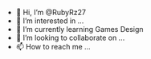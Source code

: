 - 👋 Hi, I’m @RubyRz27
- 👀 I’m interested in ...
- 🌱 I’m currently learning Games Design
- 💞️ I’m looking to collaborate on ...
- 📫 How to reach me ...

<!---
RubyRz27/RubyRz27 is a ✨ special ✨ repository because its `README.md` (this file) appears on your GitHub profile.
You can click the Preview link to take a look at your changes.
--->
